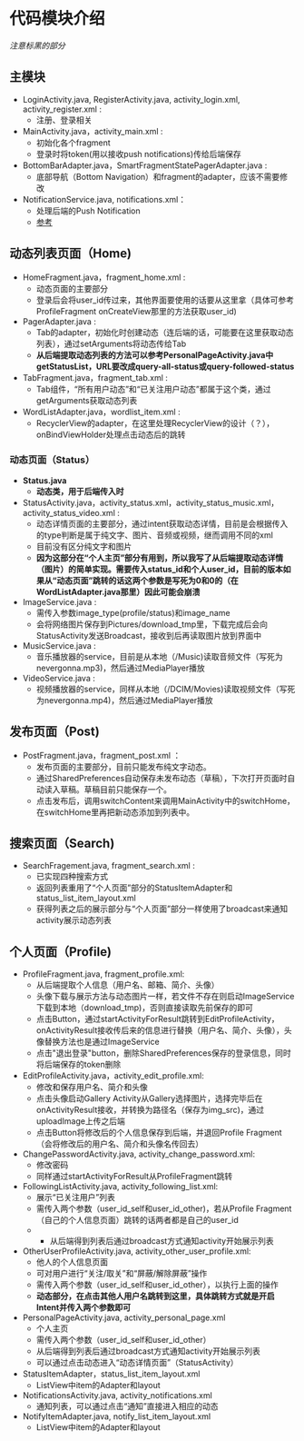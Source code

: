 # 代码模块介绍
*注意标黑的部分*
## 主模块
- LoginActivity.java, RegisterActivity.java, activity_login.xml, activity_register.xml :
  - 注册、登录相关
- MainActivity.java，activity_main.xml : 
  - 初始化各个fragment
  - 登录时将token(用以接收push notifications)传给后端保存
- BottomBarAdapter.java，SmartFragmentStatePagerAdapter.java : 
  - 底部导航（Bottom Navigation）和fragment的adapter，应该不需要修改
- NotificationService.java, notifications.xml：
  - 处理后端的Push Notification
  - [参考](https://www.geeksforgeeks.org/adding-firebase-to-android-app/)

## 动态列表页面（Home)
- HomeFragment.java，fragment_home.xml : 
  - 动态页面的主要部分
  - 登录后会将user_id传过来，其他界面要使用的话要从这里拿（具体可参考ProfileFragment onCreateView那里的方法获取user_id)
- PagerAdapter.java : 
  - Tab的adapter，初始化时创建动态（连后端的话，可能要在这里获取动态列表），通过setArguments将动态传给Tab
  - **从后端提取动态列表的方法可以参考PersonalPageActivity.java中getStatusList，URL要改成query-all-status或query-followed-status**
- TabFragment.java，fragment_tab.xml : 
  - Tab组件，“所有用户动态”和“已关注用户动态”都属于这个类，通过getArguments获取动态列表
- WordListAdapter.java，wordlist_item.xml : 
  - RecyclerView的adapter，在这里处理RecyclerView的设计（？），onBindViewHolder处理点击动态后的跳转

### 动态页面（Status）
- **Status.java**
  - **动态类，用于后端传入时**
- StatusActivity.java，activity_status.xml，activity_status_music.xml，activity_status_video.xml : 
  - 动态详情页面的主要部分，通过intent获取动态详情，目前是会根据传入的type判断是属于纯文字、图片、音频或视频，继而调用不同的xml
  - 目前没有区分纯文字和图片
  - **因为这部分在“个人主页”部分有用到，所以我写了从后端提取动态详情（图片）的简单实现。需要传入status_id和个人user_id，目前的版本如果从“动态页面”跳转的话这两个参数是写死为0和0的（在WordListAdapter.java那里）因此可能会崩溃**
- ImageService.java : 
  - 需传入参数image_type(profile/status)和image_name
  - 会将网络图片保存到Pictures/download_tmp里，下载完成后会向StatusActivity发送Broadcast，接收到后再读取图片放到界面中
- MusicService.java :
  - 音乐播放器的service，目前是从本地（/Music)读取音频文件（写死为nevergonna.mp3)，然后通过MediaPlayer播放
- VideoService.java :
  - 视频播放器的service，同样从本地（/DCIM/Movies)读取视频文件（写死为nevergonna.mp4)，然后通过MediaPlayer播放

## 发布页面（Post)
- PostFragment.java，fragment_post.xml ：
  - 发布页面的主要部分，目前只能发布纯文字动态。
  - 通过SharedPreferences自动保存未发布动态（草稿），下次打开页面时自动读入草稿。草稿目前只能保存一个。
  - 点击发布后，调用switchContent来调用MainActivity中的switchHome，在switchHome里再把新动态添加到列表中。

## 搜索页面（Search)
- SearchFragement.java, fragment_search.xml : 
  - 已实现四种搜索方式
  - 返回列表重用了“个人页面”部分的StatusItemAdapter和status_list_item_layout.xml
  - 获得列表之后的展示部分与“个人页面”部分一样使用了broadcast来通知activity展示动态列表

## 个人页面（Profile)
- ProfileFragment.java, fragment_profile.xml: 
  - 从后端提取个人信息（用户名、邮箱、简介、头像）
  - 头像下载与展示方法与动态图片一样，若文件不存在则启动ImageService下载到本地（download_tmp)，否则直接读取先前保存的即可
  - 点击Button，通过startActivityForResult跳转到EditProfileActivity，onActivityResult接收传后来的信息进行替换（用户名、简介、头像），头像替换方法也是通过ImageService
  - 点击"退出登录"button，删除SharedPreferences保存的登录信息，同时将后端保存的token删除
- EditProfileActivity.java，activity_edit_profile.xml:
  - 修改和保存用户名、简介和头像
  - 点击头像启动Gallery Activity从Gallery选择图片，选择完毕后在onActivityResult接收，并转换为路径名（保存为img_src)，通过uploadImage上传之后端
  - 点击Button将修改后的个人信息保存到后端，并退回Profile Fragment（会将修改后的用户名、简介和头像名传回去）
- ChangePasswordActivity.java, activity_change_password.xml:
  - 修改密码
  - 同样通过startActivityForResult从ProfileFragment跳转
- FollowingListActivity.java, activity_following_list.xml:
  - 展示“已关注用户”列表
  - 需传入两个参数（user_id_self和user_id_other)，若从Profile Fragment（自己的个人信息页面）跳转的话两者都是自己的user_id
  - - 从后端得到列表后通过broadcast方式通知activity开始展示列表
- OtherUserProfileActivity.java, activity_other_user_profile.xml:
  - 他人的个人信息页面
  - 可对用户进行“关注/取关”和“屏蔽/解除屏蔽”操作
  - 需传入两个参数（user_id_self和user_id_other），以执行上面的操作
  - **动态部分，在点击其他人用户名跳转到这里，具体跳转方式就是开启Intent并传入两个参数即可**
- PersonalPageActivity.java, activity_personal_page.xml
  - 个人主页
  - 需传入两个参数（user_id_self和user_id_other）
  - 从后端得到列表后通过broadcast方式通知activity开始展示列表
  - 可以通过点击动态进入“动态详情页面”（StatusActivity）
- StatusItemAdapter，status_list_item_layout.xml
  - ListView中item的Adapter和layout
- NotificationsActivity.java, activity_notifications.xml
  - 通知列表，可以通过点击“通知”直接进入相应的动态
- NotifyItemAdapter.java, notify_list_item_layout.xml
  - ListView中item的Adapter和layout
